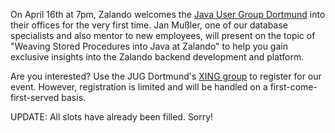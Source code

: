 <!--
.. title: Zalando welcomes Java User Group Dortmund
.. slug: zalando-welcomes-java-user-group-dortmund
.. date: 2013-04-08 15:22:39
.. tags: database,event,java-user-group,jug,dortmund,meet-up
.. author: Simon Michel
.. image: jug-dortmund_teaser.png
-->

On April 16th at 7pm, Zalando welcomes the [Java User Group Dortmund](http://www.jugdo.de/) into their
offices for the very first time. Jan Mußler, one of our database specialists
and also mentor to new employees, will present on the topic of "Weaving Stored
Procedures into Java at Zalando" to help you gain exclusive insights into the
Zalando backend development and platform.

Are you interested? Use the JUG
Dortmund's [XING group](https://www.xing.com/events/weaving-stored-procedures-into-java-at-zalando-1228713) 
to register for our event. However, registration
is limited and will be handled on a first-come-first-served basis.

UPDATE: All slots have already been filled. Sorry!


